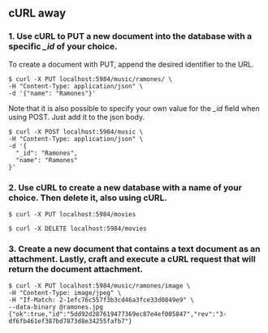 ## cURL away
### 1. Use cURL to PUT a new document into the database with a specific *_id* of your choice.

To create a document with PUT, append the desired identifier to the URL.

```
$ curl -X PUT localhost:5984/music/ramones/ \
-H "Content-Type: application/json" \
-d '{"name": "Ramones"}'
```

Note that it is also possible to specify your own value for the *_id* field when using POST. Just add it to the json body.

```
$ curl -X POST localhost:5984/music \
-H "Content-Type: application/json" \
-d '{    
  "_id": "Ramones",
  "name": "Ramones"
}'
```


### 2. Use cURL to create a new database with a name of your choice. Then delete it, also using cURL.

```
$ curl -X PUT localhost:5984/movies
```

```
$ curl -X DELETE localhost:5984/movies
```

### 3. Create a new document that contains a text document as an attachment. Lastly, craft and execute a cURL request that will return the document attachment.
```
$ curl -X PUT localhost:5984/music/ramones/image \ 
-H "Content-Type: image/jpeg" \
-H "If-Match: 2-1efc76c557f3b3cd46a3fce33d0849e9" \
--data-binary @ramones.jpg
{"ok":true,"id":"5dd92d287619477369ec87e4ef005847","rev":"3-df6fb461ef387bd7873d8e34255fafb7"}
```